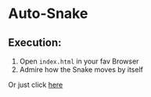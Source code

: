 # Auto-Snake
## Execution:
1. Open `index.html` in your fav Browser
2. Admire how the Snake moves by itself

Or just click [here](https://ed23x.github.io/auto-snake/)

